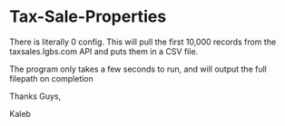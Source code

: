 # Tax-Sale-Properties

There is literally 0 config. 
This will pull the first 10,000 records from the taxsales.lgbs.com API and puts them in a CSV file.

The program only takes a few seconds to run, and will output the full filepath on completion

Thanks Guys,

Kaleb
